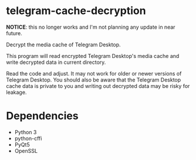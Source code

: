 # telegram-cache-decryption

**NOTICE**: this no longer works and I'm not planning any update in near future.

Decrypt the media cache of Telegram Desktop.

This program will read encrypted Telegram Desktop's media cache and write decrypted data in current directory.

Read the code and adjust. It may not work for older or newer versions of Telegram Desktop. You should also be aware that the Telegram Desktop cache data is private to you and writing out decrypted data may be risky for leakage.

# Dependencies

* Python 3
* python-cffi
* PyQt5
* OpenSSL
